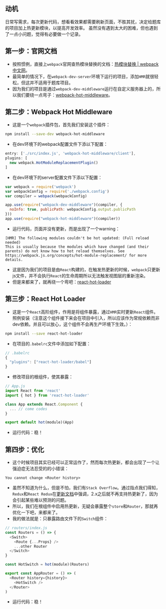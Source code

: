## 动机
日常写需求，每次更新代码，想看看效果都需要刷新页面，不胜其扰，决定给题库的项目加上热更新模块，以提高开发效率。
虽然没有遇到太大的困难，但也遇到了一点小问题，觉得有必要做一个记录。

## 第一步：官网文档
- 按照惯例，直接上`webpack`官网查热模块替换的文档：[热模块替换 | webpack 中文网](https://www.webpackjs.com/guides/hot-module-replacement/)。
- 最简单的情况下，在`webpack-dev-server`环境下运行的项目，添加`HMR`就很轻松，但这并不适用于题库项目。
- 因为我们的项目是通过`webpack-dev-middleware`运行在自定义服务器上的，所以我们要绕一点弯子：[webpack-hot-middleware](https://github.com/webpack-contrib/webpack-hot-middleware)。

## 第二步：Webpack Hot Middleware
- 这是一个`webpack`插件包，首先我们安装这个插件：
```bash
npm install --save-dev webpack-hot-middleware
```

- 在dev环境下的webpack配置文件下添以下配置：
```js
entry: ['./src/index.js', 'webpack-hot-middleware/client'],
plugins: [
  new webpack.HotModuleReplacementPlugin()
]
```
- 在dev环境下的server配置文件下添以下配置：
```js
var webpack = require('webpack')
var webpackConfig = require('./webpack.config')
var compiler = webpack(webpackConfig)

app.use(require("webpack-dev-middleware")(compiler, {
  noInfo: true, publicPath: webpackConfig.output.publicPath
}))
app.use(require("webpack-hot-middleware")(compiler))
```
- 运行代码，页面并没有更新，而是出现了一个warning：
```plain text
[HMR] The following modules couldn't be hot updated: (Full reload needed)
This is usually because the modules which have changed (and their parents) do not know how to hot reload themselves. See https://webpack.js.org/concepts/hot-module-replacement/ for more details.
```
- 这是因为我们的项目是由`React`构建的，在触发热更新的时候，`webpack`只更新js文件，并不会执行`React`的生命周期所以无法触发视图层的重新渲染。
- 但是来都来了，就再绕一个弯吧：[react-hot-loader](https://github.com/gaearon/react-hot-loader/)

## 第三步：React Hot Loader
- 这是一个`React`高阶组件，作用是将组件暴露，通过`HMR`实时更新`React`组件。照例安装（注意这个组件接下来会在项目中引入，所以应该作为常规依赖而非dev依赖。并且可以放心，这个组件不会再生产环境下生效。）：
```bash
npm install --save react-hot-loader
```
- 在项目的`.babelrc`文件中添加如下配置：
```js
// .babelrc
{
  "plugins": ["react-hot-loader/babel"]
}
```
- 修改项目的根组件，使其暴露：
```js
// App.js
import React from 'react'
import { hot } from 'react-hot-loader'

class App extends React.Component {
  ... // come codes
}

export default hot(module)(App)
```
- 运行代码：稳！

## 第四步：优化
- 这个时候项目其实已经可以正常运作了，然而每次热更新，都会出现了一个让强迫症无法忍受的的小错误：
```plain text
You cannot change <Router history>
```
- 虽然不知道为什么，但是不怕，我们有`Stack Overflow`。通过指点我们得知，`Redux`和`React Redux`在[更新文档](https://github.com/reduxjs/react-redux/releases/tag/v2.0.0)中强调，2.x之后就不再支持热更新了，因为会引起某些难以预测的问题。
- 所以，我们在根组件中启用热更新，无疑会暴露整个`store`和`Router`，那就再优化一下吧，来都来了。
- 我的做法就是：只暴露路由文件下的`Switch`组件：
```js
// routers/index.js
const Routers = () => {
  <Switch>
    <Route {...Props} />
    ...other Router
  </Switch>
}

const HotSwitch = hot(module)(Routers)

export const AppRouter = () => (
  <Router history={history}>
    <HotSwitch />
  </Router>
)
```
- 运行代码：稳！
